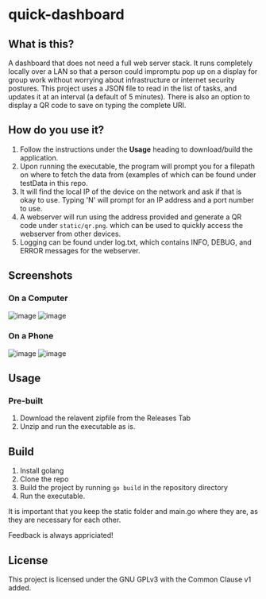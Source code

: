 # quick-dashboard

## What is this?
A dashboard that does not need a full web server stack. It runs completely locally over a LAN so that a person could impromptu pop up on a display for group work without worrying about infrastructure or internet security postures. This project uses a JSON file to read in the list of tasks, and updates it at an interval (a default of 5 minutes). There is also an option to display a QR code to save on typing the complete URI.

## How do you use it?
1. Follow the instructions under the **Usage** heading to download/build the application.
2. Upon running the executable, the program will prompt you for a filepath on where to fetch the data from (examples of which can be found under testData in this repo.
3. It will find the local IP of the device on the network and ask if that is okay to use. Typing 'N' will prompt for an IP address and a port number to use.
4. A webserver will run using the address provided and generate a QR code under `static/qr.png`. which can be used to quickly access the webserver from other devices.
5. Logging can be found under log.txt, which contains INFO, DEBUG, and ERROR messages for the webserver.

## Screenshots
### On a Computer
![image](https://github.com/user-attachments/assets/258e6b23-532d-4f5e-9a30-9181192ef476)
![image](https://github.com/user-attachments/assets/4f7419e2-7de6-4bce-801b-e887e168c51f)

### On a Phone
![image](https://github.com/user-attachments/assets/77b69e47-e1ff-4c26-9df4-49deeadebb9d)
![image](https://github.com/user-attachments/assets/a62b3d71-36ad-4d8c-9361-1dfea2ab17e8)



## Usage
### Pre-built
1. Download the relavent zipfile from the Releases Tab
2. Unzip and run the executable as is.

## Build
1. Install golang
2. Clone the repo
3. Build the project by running `go build` in the repository directory
4. Run the executable.

It is important that you keep the static folder and main.go where they are, as they are necessary for each other.


Feedback is always appriciated!


## License
This project is licensed under the GNU GPLv3 with the Common Clause v1 added.
